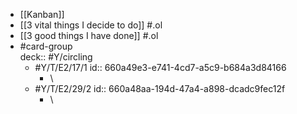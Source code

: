 - [[Kanban]]
- [[3 vital things I decide to do]] #.ol
- [[3 good things I have done]] #.ol
- #card-group  
   deck:: #Y/circling
	- #Y/T/E2/17/1
	  id:: 660a49e3-e741-4cd7-a5c9-b684a3d84166
		- \
	- #Y/T/E2/29/2
	  id:: 660a48aa-194d-47a4-a898-dcadc9fec12f
		- \